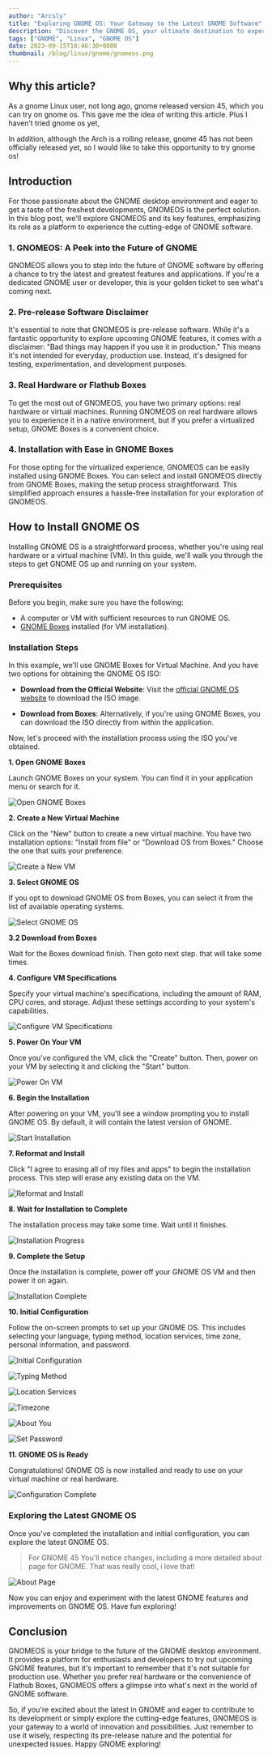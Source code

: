 ```yaml
---
author: "Arcsly"
title: "Exploring GNOME OS: Your Gateway to the Latest GNOME Software"
description: "Discover the GNOME OS, your ultimate destination to experience the latest and most innovative GNOME software. Dive into the cutting-edge of the GNOME desktop environment, explore new features."
tags: ["GNOME", "Linux", "GNOME OS"]
date: 2023-09-15T10:46:30+0800
thumbnail: /blog/linux/gnome/gnomeos.png
---
```


## Why this article?

As a gnome Linux user, not long ago, gnome released version 45, which you can try on gnome os. This gave me the idea of ​​writing this article. Plus I haven’t tried gnome os yet,

In addition, although the Arch is a rolling release, gnome 45 has not been officially released yet, so I would like to take this opportunity to try gnome os!

## Introduction

For those passionate about the GNOME desktop environment and eager to get a taste of the freshest developments, GNOMEOS is the perfect solution. In this blog post, we'll explore GNOMEOS and its key features, emphasizing its role as a platform to experience the cutting-edge of GNOME software.

### 1. GNOMEOS: A Peek into the Future of GNOME

GNOMEOS allows you to step into the future of GNOME software by offering a chance to try the latest and greatest features and applications. If you're a dedicated GNOME user or developer, this is your golden ticket to see what's coming next.

### 2. Pre-release Software Disclaimer

It's essential to note that GNOMEOS is pre-release software. While it's a fantastic opportunity to explore upcoming GNOME features, it comes with a disclaimer: "Bad things may happen if you use it in production." This means it's not intended for everyday, production use. Instead, it's designed for testing, experimentation, and development purposes.

### 3. Real Hardware or Flathub Boxes

To get the most out of GNOMEOS, you have two primary options: real hardware or virtual machines. Running GNOMEOS on real hardware allows you to experience it in a native environment, but if you prefer a virtualized setup, GNOME Boxes is a convenient choice.

### 4. Installation with Ease in GNOME Boxes

For those opting for the virtualized experience, GNOMEOS can be easily installed using GNOME Boxes. You can select and install GNOMEOS directly from GNOME Boxes, making the setup process straightforward. This simplified approach ensures a hassle-free installation for your exploration of GNOMEOS.

## How to Install GNOME OS

Installing GNOME OS is a straightforward process, whether you're using real hardware or a virtual machine (VM). In this guide, we'll walk you through the steps to get GNOME OS up and running on your system.

### Prerequisites

Before you begin, make sure you have the following:

- A computer or VM with sufficient resources to run GNOME OS.
- [GNOME Boxes](https://wiki.gnome.org/Apps/Boxes) installed (for VM installation).

### Installation Steps

In this example, we'll use GNOME Boxes for Virtual Machine. And you have two options for obtaining the GNOME OS ISO:

- **Download from the Official Website**: Visit the [official GNOME OS website](https://os.gnome.org/) to download the ISO image.

- **Download from Boxes**: Alternatively, if you're using GNOME Boxes, you can download the ISO directly from within the application.

Now, let's proceed with the installation process using the ISO you've obtained.

**1. Open GNOME Boxes**

Launch GNOME Boxes on your system. You can find it in your application menu or search for it.

![Open GNOME Boxes](/blog/linux/gnome/open-0.png)

**2. Create a New Virtual Machine**

Click on the "New" button to create a new virtual machine. You have two installation options: "Install from file" or "Download OS from Boxes." Choose the one that suits your preference.

![Create a New VM](/blog/linux/gnome/open-1.png)

**3. Select GNOME OS**

If you opt to download GNOME OS from Boxes, you can select it from the list of available operating systems.

![Select GNOME OS](/blog/linux/gnome/open-dl.png)

**3.2 Download from Boxes**

Wait for the Boxes download finish. Then goto next step. that will take some times.

**4. Configure VM Specifications**

Specify your virtual machine's specifications, including the amount of RAM, CPU cores, and storage. Adjust these settings according to your system's capabilities.

![Configure VM Specifications](/blog/linux/gnome/create-1.png)

**5. Power On Your VM**

Once you've configured the VM, click the "Create" button. Then, power on your VM by selecting it and clicking the "Start" button.

![Power On VM](/blog/linux/gnome/poweron.png)

**6. Begin the Installation**

After powering on your VM, you'll see a window prompting you to install GNOME OS. By default, it will contain the latest version of GNOME.

![Start Installation](/blog/linux/gnome/install-1.png)

**7. Reformat and Install**

Click "I agree to erasing all of my files and apps" to begin the installation process. This step will erase any existing data on the VM.

![Reformat and Install](/blog/linux/gnome/install-2.png)

**8. Wait for Installation to Complete**

The installation process may take some time. Wait until it finishes.

![Installation Progress](/blog/linux/gnome/install-3.png)

**9. Complete the Setup**

Once the installation is complete, power off your GNOME OS VM and then power it on again.

![Installation Complete](/blog/linux/gnome/install-done2.png)

**10. Initial Configuration**

Follow the on-screen prompts to set up your GNOME OS. This includes selecting your language, typing method, location services, time zone, personal information, and password.

![Initial Configuration](/blog/linux/gnome/select-1.png)

![Typing Method](/blog/linux/gnome/select-2.png)

![Location Services](/blog/linux/gnome/select-3.png)

![Timezone](/blog/linux/gnome/select-4.png)

![About You](/blog/linux/gnome/select-5.png)

![Set Password](/blog/linux/gnome/select-6.png)

**11. GNOME OS is Ready**

Congratulations! GNOME OS is now installed and ready to use on your virtual machine or real hardware.

![Configuration Complete](/blog/linux/gnome/select-done.png)

### Exploring the Latest GNOME OS

Once you've completed the installation and initial configuration, you can explore the latest GNOME OS.  

>For GNOME 45 You'll notice changes, including a more detailed about page for GNOME. That was really cool, i love that!

![About Page](/blog/linux/gnome/about.png)

Now you can enjoy and experiment with the latest GNOME features and improvements on GNOME OS. Have fun exploring!


## Conclusion

GNOMEOS is your bridge to the future of the GNOME desktop environment. It provides a platform for enthusiasts and developers to try out upcoming GNOME features, but it's important to remember that it's not suitable for production use. Whether you prefer real hardware or the convenience of Flathub Boxes, GNOMEOS offers a glimpse into what's next in the world of GNOME software.

So, if you're excited about the latest in GNOME and eager to contribute to its development or simply explore the cutting-edge features, GNOMEOS is your gateway to a world of innovation and possibilities. Just remember to use it wisely, respecting its pre-release nature and the potential for unexpected issues. Happy GNOME exploring!